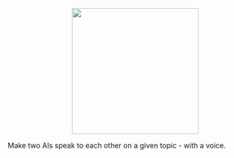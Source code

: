 <p align=center><img height=250 src="https://github.com/midnqp/ai-chats-ai/assets/50658760/37f1ea59-eedd-4592-a1b4-46d2a8927027"></p>

Make two AIs speak to each other on a given topic - with a voice.






<!-- https://github.com/user-attachments/assets/9bf996a4-33db-4e19-a6dd-e0797eb9494a -->
